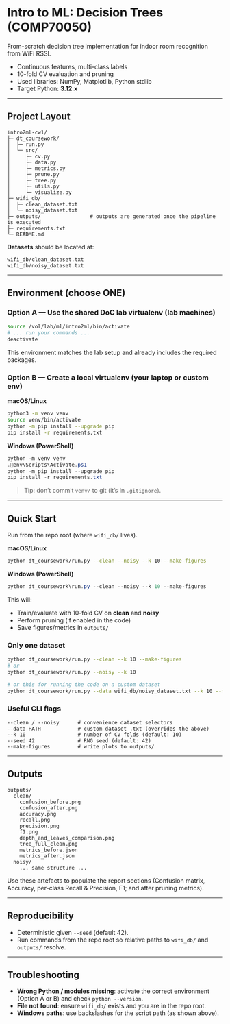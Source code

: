 # Intro to ML: Decision Trees (COMP70050)

From-scratch decision tree implementation for indoor room recognition from WiFi RSSI.

- Continuous features, multi-class labels
- 10-fold CV evaluation and pruning
- Used libraries: NumPy, Matplotlib, Python stdlib
- Target Python: **3.12.x**

---

## Project Layout

```
intro2ml-cw1/
├─ dt_coursework/
│  ├─ run.py
│  └─ src/
│     ├─ cv.py
│     ├─ data.py
│     ├─ metrics.py
│     ├─ prune.py
│     ├─ tree.py
│     ├─ utils.py
│     └─ visualize.py
├─ wifi_db/
│  ├─ clean_dataset.txt
│  └─ noisy_dataset.txt
├─ outputs/                # outputs are generated once the pipeline is executed
├─ requirements.txt
└─ README.md
```

**Datasets** should be located at:

```
wifi_db/clean_dataset.txt
wifi_db/noisy_dataset.txt
```

---

## Environment (choose ONE)

### Option A — Use the shared DoC lab virtualenv (lab machines)

```bash
source /vol/lab/ml/intro2ml/bin/activate
# ... run your commands ...
deactivate
```

This environment matches the lab setup and already includes the required packages.

### Option B — Create a local virtualenv (your laptop or custom env)

**macOS/Linux**

```bash
python3 -m venv venv
source venv/bin/activate
python -m pip install --upgrade pip
pip install -r requirements.txt
```

**Windows (PowerShell)**

```powershell
python -m venv venv
.env\Scripts\Activate.ps1
python -m pip install --upgrade pip
pip install -r requirements.txt
```

> Tip: don’t commit `venv/` to git (it’s in `.gitignore`).

---

## Quick Start

Run from the repo root (where `wifi_db/` lives).

**macOS/Linux**

```bash
python dt_coursework/run.py --clean --noisy --k 10 --make-figures
```

**Windows (PowerShell)**

```powershell
python dt_coursework\run.py --clean --noisy --k 10 --make-figures
```

This will:

- Train/evaluate with 10-fold CV on **clean** and **noisy**
- Perform pruning (if enabled in the code)
- Save figures/metrics in `outputs/`

### Only one dataset

```bash
python dt_coursework/run.py --clean --k 10 --make-figures
# or
python dt_coursework/run.py --noisy --k 10

# or this for running the code on a custom dataset
python dt_coursework/run.py --data wifi_db/noisy_dataset.txt --k 10 --make-figures
```

### Useful CLI flags

```
--clean / --noisy      # convenience dataset selectors
--data PATH            # custom dataset .txt (overrides the above)
--k 10                 # number of CV folds (default: 10)
--seed 42              # RNG seed (default: 42)
--make-figures         # write plots to outputs/
```

---

## Outputs

```
outputs/
  clean/
    confusion_before.png
    confusion_after.png
    accuracy.png
    recall.png
    precision.png
    f1.png
    depth_and_leaves_comparison.png
    tree_full_clean.png
    metrics_before.json
    metrics_after.json
  noisy/
    ... same structure ...
```

Use these artefacts to populate the report sections (Confusion matrix, Accuracy, per-class Recall & Precision, F1; and after pruning metrics).

---

## Reproducibility

- Deterministic given `--seed` (default 42).
- Run commands from the repo root so relative paths to `wifi_db/` and `outputs/` resolve.

---

## Troubleshooting

- **Wrong Python / modules missing**: activate the correct environment (Option A or B) and check `python --version`.
- **File not found**: ensure `wifi_db/` exists and you are in the repo root.
- **Windows paths**: use backslashes for the script path (as shown above).
